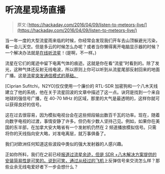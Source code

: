 # 听流星现场直播

> 原文:[https://hackaday.com/2016/04/09/listen-to-meteors-live/](https://hackaday.com/2016/04/09/listen-to-meteors-live/)

当一年一度的大型流星雨来临的时候，你经常会发现我们开车去山顶躲避光污染，看一会儿天空。但是多云的时候怎么办呢？或者当你懒得离开电脑显示器的时候？一个解决办法就是[在线听流星](http://livemeteors.com/)！(是啊，不一样。)

流星在它们的尾迹中留下电离气体的痕迹。这就是你在看“流星”时看到的。除了发光，这种气体还反射无线电波，所以原则上你可以听到从流星尾部反射回来的地面广播。这是[流星突发通信模式的基础。](https://en.wikipedia.org/wiki/Meteor_burst_communications)

[Ciprian Sufitchi，N2YO]仅仅使用一个廉价的 RTL-SDR 加密狗和一个八木天线建立了他的系统，他在关于流星回波的文章中描述了这一点。诀窍是找到一个来自地球的强信号广播，在 40-70 MHz 的区域，那里的大气是最透明的，这样你就可以获得良好的信号。

这在过去很容易，因为模拟电视台会在这些频段输出数百千瓦的功率。现在，随着向数字电视的过渡，事情安静了许多。但仍有少数人坚持己见。例如，如果你在美国的东半部，在加拿大安大略省有一个发射机仍然在 2 频道播放模拟信号。只需将你的天线指向安大略，对准电离层，就万事俱备了。

我们对欧洲任何知道这些波段中类似的强大发射器的人感兴趣。

正如你所料，我们在之前已经[报道过流星余迹，但是 SDR +八木解决方案提供的安装简易性是可笑的。说到可笑，通过](https://hackaday.com/2015/11/18/tv-going-the-distance-propagation/)[从经过的飞机](https://hackaday.com/2015/12/18/bouncing-radio-off-of-airplanes/)上反弹信号来交流怎么样？那些业余无线电爱好者下一步会想什么？